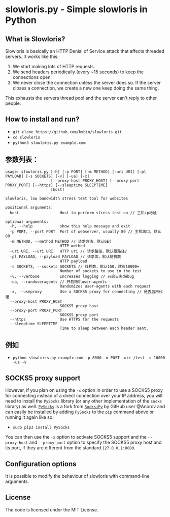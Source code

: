 # slowloris.py - Simple slowloris in Python

## What is Slowloris?
Slowloris is basically an HTTP Denial of Service attack that affects threaded servers. It works like this:

1. We start making lots of HTTP requests.
2. We send headers periodically (every ~15 seconds) to keep the connections open.
3. We never close the connection unless the server does so. If the server closes a connection, we create a new one keep doing the same thing.

This exhausts the servers thread pool and the server can't reply to other people.

## How to install and run?

* `git clone https://github.com/kxbin/slowloris.git`
* `cd slowloris`
* `python3 slowloris.py example.com`

## 参数列表：
```
usage: slowloris.py [-h] [-p PORT] [-m METHOD] [-uri URI] [-pl PAYLOAD] [-s SOCKETS] [-v] [-ua] [-x]
                    [--proxy-host PROXY_HOST] [--proxy-port PROXY_PORT] [--https] [--sleeptime SLEEPTIME]
                    [host]

Slowloris, low bandwidth stress test tool for websites

positional arguments:
  host                  Host to perform stress test on // 主机ip地址

optional arguments:
  -h, --help            show this help message and exit
  -p PORT, --port PORT  Port of webserver, usually 80 // 主机端口，默认80
  -m METHOD, --method METHOD // 请求方法，默认GET
                        HTTP method
  -uri URI, --uri URI   HTTP uri // 请求路径，默认跟路径/
  -pl PAYLOAD, --payload PAYLOAD // 请求体，默认随机数
                        HTTP payload
  -s SOCKETS, --sockets SOCKETS // 线程数，默认150，建议10000+
                        Number of sockets to use in the test
  -v, --verbose         Increases logging // 开启日志debug
  -ua, --randuseragents // 开启随机user-agents
                        Randomizes user-agents with each request
  -x, --useproxy        Use a SOCKS5 proxy for connecting // 是否启用代理
  --proxy-host PROXY_HOST
                        SOCKS5 proxy host
  --proxy-port PROXY_PORT
                        SOCKS5 proxy port
  --https               Use HTTPS for the requests
  --sleeptime SLEEPTIME
                        Time to sleep between each header sent.
```

## 例如
* `python slowloris.py example.com -p 8080 -m POST -uri /test -s 10000 -ua -v`




## SOCKS5 proxy support

However, if you plan on using the `-x` option in order to use a SOCKS5 proxy for connecting instead of a direct connection over your IP address, you will need to install the `PySocks` library (or any other implementation of the `socks` library) as well. [`PySocks`](https://github.com/Anorov/PySocks) is a fork from [`SocksiPy`](http://socksipy.sourceforge.net/) by GitHub user @Anorov and can easily be installed by adding `PySocks` to the `pip` command above or running it again like so:

* `sudo pip3 install PySocks`

You can then use the `-x` option to activate SOCKS5 support and the `--proxy-host` and `--proxy-port` option to specify the SOCKS5 proxy host and its port, if they are different from the standard `127.0.0.1:8080`.

## Configuration options
It is possible to modify the behaviour of slowloris with command-line arguments.

## License
The code is licensed under the MIT License.

